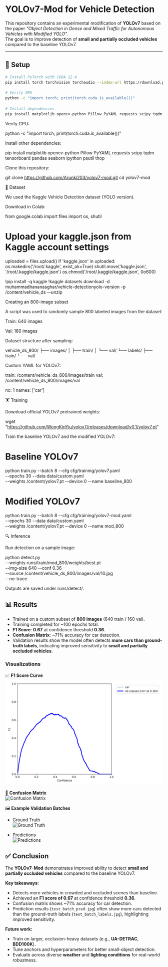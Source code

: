 # YOLOv7-Mod for Vehicle Detection

This repository contains an experimental modification of **YOLOv7** based on the paper *"Object Detection in Dense and Mixed Traffic for Autonomous Vehicles with Modified YOLO"*.  
The goal is to improve detection of **small and partially occluded vehicles** compared to the baseline YOLOv7.

---

## 🚀 Setup

```bash
# Install PyTorch with CUDA 12.4
pip install torch torchvision torchaudio --index-url https://download.pytorch.org/whl/cu124

# Verify GPU
python -c "import torch; print(torch.cuda.is_available())"

# Install dependencies
pip install matplotlib opencv-python Pillow PyYAML requests scipy tqdm tensorboard pandas seaborn ipython psutil thop
```

Verify GPU:

python -c "import torch; print(torch.cuda.is_available())"


Install other dependencies:

pip install matplotlib opencv-python Pillow PyYAML requests scipy tqdm tensorboard pandas seaborn ipython psutil thop


Clone this repository:

git clone https://github.com/Arunkj203/yolov7-mod.git
cd yolov7-mod

📂 Dataset

We used the Kaggle Vehicle Detection dataset (YOLO version).

Download in Colab:

from google.colab import files
import os, shutil

# Upload your kaggle.json from Kaggle account settings
uploaded = files.upload()
if 'kaggle.json' in uploaded:
    os.makedirs('/root/.kaggle', exist_ok=True)
    shutil.move('kaggle.json', '/root/.kaggle/kaggle.json')
    os.chmod('/root/.kaggle/kaggle.json', 0o600)

!pip install -q kaggle
!kaggle datasets download -d muhammadhananasghar/vehicle-detectionyolo-version -p /content/vehicle_ds --unzip

Creating an 800-image subset

A script was used to randomly sample 800 labeled images from the dataset:

Train: 640 images

Val: 160 images

Dataset structure after sampling:

vehicle_ds_800/
 ├── images/
 │    ├── train/
 │    └── val/
 └── labels/
      ├── train/
      └── val/


Custom YAML for YOLOv7:

train: /content/vehicle_ds_800/images/train
val:   /content/vehicle_ds_800/images/val

nc: 1
names: ['car']

🏋️ Training

Download official YOLOv7 pretrained weights:

wget "https://github.com/WongKinYiu/yolov7/releases/download/v0.1/yolov7.pt"


Train the baseline YOLOv7 and the modified YOLOv7:

# Baseline YOLOv7
python train.py --batch 8 --cfg cfg/training/yolov7.yaml \
  --epochs 30 --data data/custom.yaml \
  --weights /content/yolov7.pt --device 0 --name baseline_800

# Modified YOLOv7
python train.py --batch 8 --cfg cfg/training/yolov7-mod.yaml \
  --epochs 30 --data data/custom.yaml \
  --weights /content/yolov7.pt --device 0 --name mod_800

🔍 Inference

Run detection on a sample image:

python detect.py \
  --weights runs/train/mod_800/weights/best.pt \
  --img-size 640 --conf 0.36 \
  --source /content/vehicle_ds_800/images/val/10.jpg \
  --no-trace


Outputs are saved under runs/detect/.

## 📊 Results

- Trained on a custom subset of **800 images** (640 train / 160 val).  
- Training completed for ~100 epochs total.  
- **F1 Score**: **0.67** at confidence threshold **0.36**.  
- **Confusion Matrix**: ~71% accuracy for car detection.  
- Validation results show the model often detects **more cars than ground-truth labels**, indicating improved sensitivity to **small and partially occluded vehicles**.

### Visualizations

📈 **F1 Score Curve**  
![F1 Score Curve](results/f1_curve.png)

🔲 **Confusion Matrix**  
![Confusion Matrix](results/confusion_matrix.png)

🖼️ **Example Validation Batches**  
- Ground Truth  
  ![Ground Truth](results/test_batch_labels.jpg)  

- Predictions  
  ![Predictions](results/test_batch_pred.jpg)  

## ✅ Conclusion

The **YOLOv7-Mod** demonstrates improved ability to detect **small and partially occluded vehicles** compared to the baseline YOLOv7.

**Key takeaways:**
- Detects more vehicles in crowded and occluded scenes than baseline.  
- Achieved an **F1 score of 0.67** at confidence threshold **0.36**.  
- Confusion matrix shows ~71% accuracy for car detection.  
- Prediction results (`test_batch_pred.jpg`) often show more cars detected than the ground-truth labels (`test_batch_labels.jpg`), highlighting improved sensitivity.

**Future work:**
- Train on larger, occlusion-heavy datasets (e.g., **UA-DETRAC**, **BDD100K**).  
- Tune anchors and hyperparameters for better small-object detection.  
- Evaluate across diverse **weather** and **lighting conditions** for real-world robustness.  
